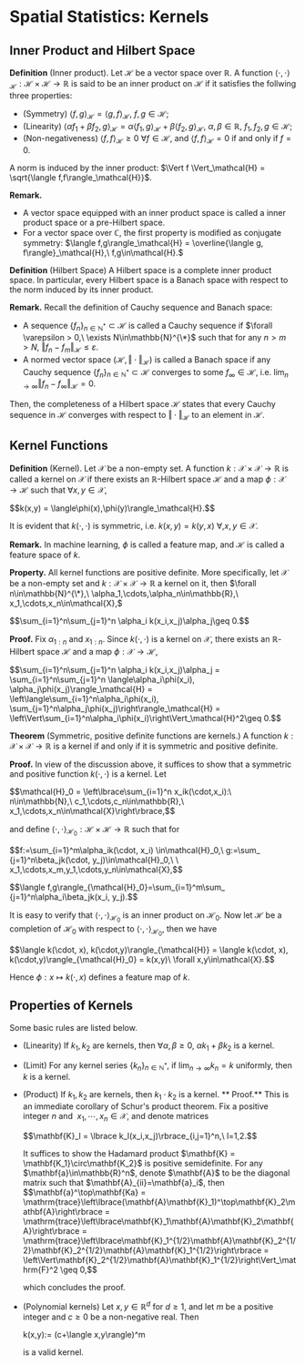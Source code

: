 # Spatial Statistics: Kernels
## Inner Product and Hilbert Space
**Definition** (Inner product). Let $\mathcal{H}$ be a vector space over $\mathbb{R}$. A function $\langle\cdot,\cdot\rangle_\mathcal{H}:\mathcal{H}\times\mathcal{H}\to\mathbb{R}$ is said to be an inner product on $\mathcal{H}$ if it satisfies the follwing three properties:
+ (Symmetry) $\langle f,g\rangle_\mathcal{H} = \langle g, f\rangle_\mathcal{H},\ f,g\in\mathcal{H};$
+ (Linearity) $\langle \alpha f_1 + \beta f_2,g\rangle_\mathcal{H} = \alpha\langle f_1,g\rangle_\mathcal{H} + \beta\langle f_2,g\rangle_\mathcal{H},\ \alpha,\beta\in\mathbb{R},\ f_1,f_2,g\in\mathcal{H};$
+ (Non-negativeness) $\langle f,f\rangle_\mathcal{H} \geq 0\ \forall f\in\mathcal{H}$, and $\langle f,f\rangle_\mathcal{H}=0$ if and only if $f=0$.

A norm is induced by the inner product: $\Vert f \Vert_\mathcal{H} = \sqrt{\langle f,f\rangle_\mathcal{H}}$.

**Remark.** 
+ A vector space equipped with an inner product space is called a inner product space or a pre-Hilbert space.
+ For a vector space over $\mathbb{C}$, the first property is modified as conjugate symmetry: $\langle f,g\rangle_\mathcal{H} = \overline{\langle g, f\rangle}_\mathcal{H},\ f,g\in\mathcal{H}.$

**Definition** (Hilbert Space) A Hilbert space is a complete inner product space. In particular, every Hilbert space is a Banach space with respect to the norm induced by its inner product.

**Remark.** Recall the definition of Cauchy sequence and Banach space:
+ A sequence $\lbrace f_n\rbrace_{n\in\mathbb{N}^*}\subset\mathcal{H}$ is called a Cauchy sequence if $\forall \varepsilon > 0,\ \exists N\in\mathbb{N}^{\*}$ such that for any $n > m > N,\ \Vert f_n - f_m\Vert_\mathcal{H}\leq\varepsilon$.
+ A normed vector space $(\mathcal{H},\Vert\cdot\Vert_\mathcal{H})$ is called a Banach space if any Cauchy sequence $\lbrace f_n\rbrace_{n\in\mathbb{N}^*}\subset\mathcal{H}$ converges to some $f_\infty\in\mathcal{H}$, i.e. $\lim_{n\to\infty}\Vert f_n - f_\infty\Vert_\mathcal{H}=0.$

Then, the completeness of a Hilbert space $\mathcal{H}$ states that every Cauchy sequence in $\mathcal{H}$ converges with respect to $\Vert\cdot\Vert_\mathcal{H}$ to an element in $\mathcal{H}$. 

## Kernel Functions

**Definition** (Kernel). Let $\mathcal{X}$ be a non-empty set. A function $k:\mathcal{X}\times\mathcal{X}\to\mathbb{R}$ is called a kernel on $\mathcal{X}$ if there exists an $\mathbb{R}$-Hilbert space $\mathcal{H}$ and a map $\phi:\mathcal{X}\to\mathcal{H}$ such that $\forall x,y\in\mathcal{X},$
<p>
  $$k(x,y) = \langle\phi(x),\phi(y)\rangle_\mathcal{H}.$$
</p>

It is evident that $k(\cdot,\cdot)$ is symmetric, i.e. $k(x,y)=k(y,x)\ \forall,x,y\in\mathcal{X}$.

**Remark.** In machine learning, $\phi$ is called a feature map, and $\mathcal{H}$ is called a feature space of $k$.

**Property.** All kernel functions are positive definite. More specifically, let $\mathcal{X}$ be a non-empty set and $k:\mathcal{X}\times\mathcal{X}\to\mathbb{R}$ a kernel on it, then $\forall n\in\mathbb{N}^{\*},\ \alpha_1,\cdots,\alpha_n\in\mathbb{R},\ x_1,\cdots,x_n\in\mathcal{X},$

<p>
  $$\sum_{i=1}^n\sum_{j=1}^n \alpha_i k(x_i,x_j)\alpha_j\geq 0.$$
</p>

**Proof.** Fix $\alpha_{1:n}$ and $x_{1:n}$. Since $k(\cdot,\cdot)$ is a kernel on $\mathcal{X}$, there exists an $\mathbb{R}$-Hilbert space $\mathcal{H}$ and a map $\phi:\mathcal{X}\to\mathcal{H}$,

<p>
  $$\sum_{i=1}^n\sum_{j=1}^n \alpha_i k(x_i,x_j)\alpha_j = \sum_{i=1}^n\sum_{j=1}^n \langle\alpha_i\phi(x_i), \alpha_j\phi(x_j)\rangle_\mathcal{H} = \left\langle\sum_{i=1}^n\alpha_i\phi(x_i), \sum_{j=1}^n\alpha_j\phi(x_j)\right\rangle_\mathcal{H} = \left\Vert\sum_{i=1}^n\alpha_i\phi(x_i)\right\Vert_\mathcal{H}^2\geq 0.$$
</p>

**Theorem** (Symmetric, positive definite functions are kernels.) A function $k: \mathcal{X}\times\mathcal{X}\to\mathbb{R}$ is a kernel if and only if it is symmetric and positive definite.

**Proof.** In view of the discussion above, it suffices to show that a symmetric and positive function $k(\cdot,\cdot)$ is a kernel. Let

<p>
  $$\mathcal{H}_0 = \left\lbrace\sum_{i=1}^n x_ik(\cdot,x_i):\ n\in\mathbb{N},\ c_1,\cdots,c_n\in\mathbb{R},\ x_1,\cdots,x_n\in\mathcal{X}\right\rbrace,$$
</p>

and define $\langle\cdot,\cdot\rangle_{\mathcal{H}_0}: \mathcal{H}\times\mathcal{H}\to\mathbb{R}$ such that for 
<p>
  $$f:=\sum_{i=1}^m\alpha_ik(\cdot, x_i) \in\mathcal{H}_0,\ g:=\sum_ {j=1}^n\beta_jk(\cdot, y_j)\in\mathcal{H}_0,\ \ x_1,\cdots,x_m,y_1,\cdots,y_n\in\mathcal{X},$$
</p>

<p>
  $$\langle f,g\rangle_{\mathcal{H}_0}=\sum_{i=1}^m\sum_ {j=1}^n\alpha_i\beta_jk(x_i, y_j).$$
</p>

It is easy to verify that $\langle\cdot,\cdot\rangle_{\mathcal{H}_ 0}$ is an inner product on $\mathcal{H}_ 0$. Now let $\mathcal{H}$ be a completion of $\mathcal{H_ 0}$ with respect to $\langle\cdot,\cdot\rangle_{\mathcal{H}_ 0}$, then we have

<p>
  $$\langle k(\cdot, x), k(\cdot,y)\rangle_{\mathcal{H}} = \langle k(\cdot, x), k(\cdot,y)\rangle_{\mathcal{H}_0} = k(x,y)\ \forall x,y\in\mathcal{X}.$$
</p>

Hence $\phi:x\mapsto k(\cdot,x)$ defines a feature map of $k$.

## Properties of Kernels
Some basic rules are listed below.
+ (Linearity) If $k_1,k_2$ are kernels, then $\forall \alpha,\beta \geq 0$, $\alpha k_1 + \beta k_2$ is a kernel.
+ (Limit) For any kernel series $\lbrace k_n\rbrace_{n\in\mathbb{N}^{*}}$, if $\lim_{n\to\infty} k_n = k$ uniformly, then $k$ is a kernel.
+ (Product) If $k_1,k_2$ are kernels, then $k_1\cdot k_2$ is a kernel.
  ** Proof.** This is an immediate corollary of Schur's product theorem. Fix a positive integer $n$ and $\ x_1,\cdots,x_n\in\mathcal{X}$, and denote matrices
  <p>
    $$\mathbf{K}_l = \lbrace k_l(x_i,x_j)\rbrace_{i,j=1}^n,\ l=1,2.$$
  </p>
  It suffices to show the Hadamard product $\mathbf{K} = \mathbf{K_1}\circ\mathbf{K_2}$ is positive semidefinite. For any $\mathbf{a}\in\mathbb{R}^n$, denote $\mathbf{A}$ to be the diagonal matrix such that $\mathbf{A}_{ii}=\mathbf{a}_i$, then
  $$\mathbf{a}^\top\mathbf{Ka} = \mathrm{trace}\left\lbrace(\mathbf{A}\mathbf{K}_1)^\top\mathbf{K}_2\mathbf{A}\right\rbrace = \mathrm{trace}\left\lbrace\mathbf{K}_1\mathbf{A}\mathbf{K}_2\mathbf{A}\right\rbrace = \mathrm{trace}\left\lbrace\mathbf{K}_1^{1/2}\mathbf{A}\mathbf{K}_2^{1/2}\mathbf{K}_2^{1/2}\mathbf{A}\mathbf{K}_1^{1/2}\right\rbrace = \left\Vert\mathbf{K}_2^{1/2}\mathbf{A}\mathbf{K}_1^{1/2}\right\Vert_\mathrm{F}^2 \geq 0,$$
  
  which concludes the proof.
+ (Polynomial kernels) Let $x,y\in\mathbb{R}^d$ for $d\geq 1$, and let $m$ be a positive integer and $c\geq 0$ be a non-negative real. Then
  <p>
    k(x,y):= (c+\langle x,y\rangle)^m
  </p>
  
  is a valid kernel.
